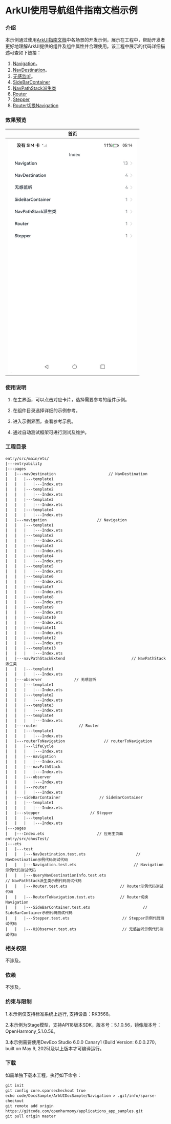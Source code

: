 # ArkUI使用导航组件指南文档示例

### 介绍

本示例通过使用[ArkUI指南文档](https://gitee.com/openharmony/docs/tree/master/zh-cn/application-dev/ui)中各场景的开发示例，展示在工程中，帮助开发者更好地理解ArkUI提供的组件及组件属性并合理使用。该工程中展示的代码详细描述可查如下链接：

1. [Navigation](https://gitee.com/openharmony/docs/blob/master/zh-cn/application-dev/reference/apis-arkui/arkui-ts/ts-basic-components-navigation.md)。
2. [NavDestination](https://gitee.com/openharmony/docs/blob/master/zh-cn/application-dev/reference/apis-arkui/arkui-ts/ts-basic-components-navdestination.md)。
3. [无感监听](https://gitee.com/openharmony/docs/blob/master/zh-cn/application-dev/reference/apis-arkui/js-apis-arkui-observer.md)。
4. [SideBarContainer](https://gitee.com/openharmony/docs/blob/master/zh-cn/application-dev/reference/apis-arkui/arkui-ts/ts-container-sidebarcontainer.md)
5. [NavPathStack派生类](https://gitee.com/openharmony/docs/blob/master/zh-cn/application-dev/reference/apis-arkui/arkui-ts/ts-custom-component-api.md)
6. [Router](https://gitee.com/openharmony/docs/blob/master/zh-cn/application-dev/reference/apis-arkui/js-apis-router.md)
7. [Stepper](https://gitee.com/openharmony/docs/blob/master/zh-cn/application-dev/reference/apis-arkui/arkui-ts/ts-basic-components-stepper.md)
8. [Router切换Navigation](https://gitcode.com/openharmony/docs/blob/master/zh-cn/application-dev/ui/arkts-user-defined-extension-attributeUpdater.md)

### 效果预览

| 首页                                 |
|------------------------------------|
| ![](screenshots/device/image1.png) |

### 使用说明

1. 在主界面，可以点击对应卡片，选择需要参考的组件示例。

2. 在组件目录选择详细的示例参考。

3. 进入示例界面，查看参考示例。

4. 通过自动测试框架可进行测试及维护。

### 工程目录
```
entry/src/main/ets/
|---entryability
|---pages
|   |---navDestination                       // NavDestination 
|   |   |---template1
|   |   |   |---Index.ets
|   |   |---template2
|   |   |   |---Index.ets
|   |   |---template3
|   |   |   |---Index.ets
|   |   |---template4
|   |   |   |---Index.ets
|   |---navigation                      // Navigation
|   |   |---template1
|   |   |   |---Index.ets
|   |   |---template2
|   |   |   |---Index.ets    
|   |   |---template3
|   |   |   |---Index.ets    
|   |   |---template4
|   |   |   |---Index.ets    
|   |   |---template5
|   |   |   |---Index.ets    
|   |   |---template6
|   |   |   |---Index.ets    
|   |   |---template7
|   |   |   |---Index.ets    
|   |   |---template8
|   |   |   |---Index.ets    
|   |   |---template9
|   |   |   |---Index.ets    
|   |   |---template10
|   |   |   |---Index.ets      
|   |   |---template11
|   |   |   |---Index.ets    
|   |   |---template12
|   |   |   |---Index.ets    
|   |   |---template13
|   |   |   |---Index.ets      
|   |---navPathStackExtend                             // NavPathStack派生类
|   |   |---template1
|   |   |   |---Index.ets
|   |---observer              // 无感监听
|   |   |---template1
|   |   |   |---Index.ets
|   |   |---template2
|   |   |   |---Index.ets
|   |   |---template3
|   |   |   |---Index.ets
|   |   |---template4
|   |   |   |---Index.ets
|   |---router                  // Router
|   |   |---template1
|   |   |   |---Index.ets
|   |---routerToNavigation                 // routerToNavigation
|   |   |---lifeCycle
|   |   |   |---Index.ets   
|   |   |---navigation
|   |   |   |---Index.ets
|   |   |---navPathStack
|   |   |   |---Index.ets  
|   |   |---observer
|   |   |   |---Index.ets  
|   |   |---router
|   |   |   |---Index.ets  
|   |---sideBarContainer                 // SideBarContainer
|   |   |---template1
|   |   |   |---Index.ets   
|   |---stepper                      // Stepper
|   |   |---template1
|   |   |   |---Index.ets      
|---pages
|   |---Index.ets                       // 应用主页面
entry/src/ohosTest/
|---ets
|   |---test
|   |   |---NavDestination.test.ets                      // NavDestination示例代码测试代码
|   |   |---Navigation.test.ets                         // Navigation示例代码测试代码
|   |   |---QueryNavDestinationInfo.test.ets                         // NavPathStack派生类示例代码测试代码
|   |   |---Router.test.ets                       // Router示例代码测试代码
|   |   |---RouterToNavigation.test.ets           // Router切换Navigation
|   |   |---SideBarContainer.test.ets                       // SideBarContainer示例代码测试代码
|   |   |---Stepper.test.ets                       // Stepper示例代码测试代码
|   |   |---UiObserver.test.ets                    // 无感监听示例代码测试代码
```

### 相关权限

不涉及。

### 依赖

不涉及。

### 约束与限制

1.本示例仅支持标准系统上运行, 支持设备：RK3568。

2.本示例为Stage模型，支持API18版本SDK，版本号：5.1.0.56，镜像版本号：OpenHarmony_5.1.0.56。

3.本示例需要使用DevEco Studio 6.0.0 Canary1 (Build Version: 6.0.0.270， built on May 9, 2025)及以上版本才可编译运行。

### 下载

如需单独下载本工程，执行如下命令：

````
git init
git config core.sparsecheckout true
echo code/DocsSample/ArkUIDocSample/Navigation > .git/info/sparse-checkout
git remote add origin https://gitcode.com/openharmony/applications_app_samples.git
git pull origin master
````